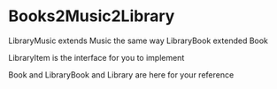 # Books2Music2Library
LibraryMusic extends Music the same way LibraryBook extended Book   
   
LibraryItem is the interface for you to implement   
   
Book and LibraryBook and Library are here for your reference   
